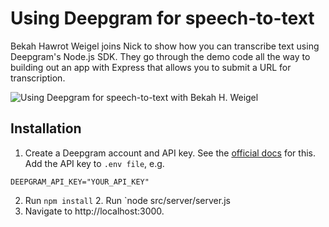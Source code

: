 # Using Deepgram for speech-to-text

Bekah Hawrot Weigel joins Nick to show how you can transcribe text using Deepgram's Node.js SDK. They go through the demo code all the way to building out an app with Express that allows you to submit a URL for transcription.

![Using Deepgram for speech-to-text with Bekah H. Weigel](https://camo.githubusercontent.com/9104dcf4a696a6002c20ed36510acefbc401feba24779a98dc5ed714dda805a8/68747470733a2f2f69312e7974696d672e636f6d2f76692f7448653279424c685f48632f687164656661756c742e6a7067)

## Installation

1. Create a Deepgram account and API key. See the [official docs](https://developers.deepgram.com/sdks-tools/sdks/node-sdk/) for this. Add the API key to `.env file`, e.g.

```
DEEPGRAM_API_KEY="YOUR_API_KEY"
```

2. Run `npm install` 2. Run `node src/server/server.js
3. Navigate to http://localhost:3000.
